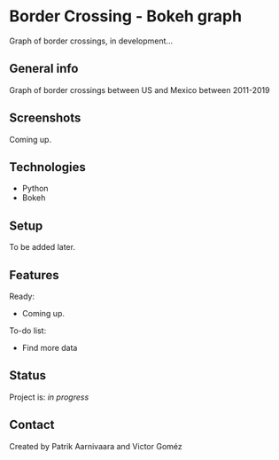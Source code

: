 # Border Crossing - Bokeh graph

Graph of border crossings, in development...

## General info
Graph of border crossings between US and Mexico between 2011-2019 

## Screenshots
Coming up.

## Technologies
* Python
* Bokeh

## Setup
To be added later.

## Features
Ready:
* Coming up.

To-do list:
* Find more data

## Status
Project is: _in progress_

## Contact
Created by Patrik Aarnivaara and Victor Goméz

